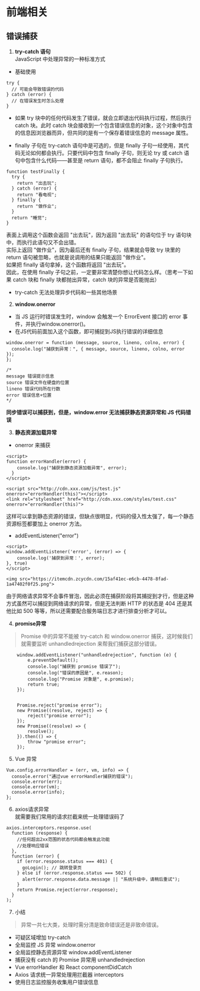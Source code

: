 # 前端相关

## 错误捕获

1.  **try-catch 语句**  
JavaScript 中处理异常的一种标准方式
- 基础使用
```
try {
  // 可能会导致错误的代码
} catch (error) {
  // 在错误发生时怎么处理
}
```

- 如果 try 块中的任何代码发生了错误，就会立即退出代码执行过程，然后执行 catch 块。此时 catch 块会接收到一个包含错误信息的对象，这个对象中包含的信息因浏览器而异，但共同的是有一个保存着错误信息的 message 属性。

- finally 子句在 try-catch 语句中是可选的，但是 finally 子句一经使用，其代码无论如何都会执行。只要代码中包含 finally 子句，则无论 try 或 catch 语句中包含什么代码——甚至是 return 语句，都不会阻止 finally 子句执行。
```
function testFinally {
  try {
    return "出去玩";
  } catch (error) {
    return "看电视";
  } finally {
    return "做作业";
  }
  return "睡觉";
}

```
表面上调用这个函数会返回 "出去玩"，因为返回 "出去玩" 的语句位于 try 语句块中，而执行此语句又不会出错。  
实际上返回 "做作业"，因为最后还有 finally 子句，结果就会导致 try 块里的 return 语句被忽略，也就是说调用的结果只能返回 "做作业"。  
如果把 finally 语句拿掉，这个函数将返回 "出去玩"。  
因此，在使用 finally 子句之前，一定要非常清楚你想让代码怎么样。（思考一下如果 catch 块和 finally 块都抛出异常，catch 块的异常是否能抛出）  
- try-catch 无法处理异步代码和一些其他场景

2.  **window.onerror**  
- 当 JS 运行时错误发生时，window 会触发一个 ErrorEvent 接口的 error 事件，并执行window.onerror()。
- 在JS代码前面加入这个函数，即可捕捉到JS执行错误的详细信息
```
window.onerror = function (message, source, lineno, colno, error) {
  console.log("捕获到异常：", { message, source, lineno, colno, error });
};

/*
message 错误提示信息   
source 错误文件在硬盘的位置    
lineno 错误代码所在行数     
error 错误信息+位置 
*/
```

**同步错误可以捕获到，但是，window.error 无法捕获静态资源异常和 JS 代码错误**

3.  **静态资源加载异常**  
- onerror 来捕获
```
<script>  
function errorHandler(error) {
    console.log("捕获到静态资源加载异常", error);
  }
</script>

<script src="http://cdn.xxx.com/js/test.js" onerror="errorHandler(this)"></script>
<link rel="stylesheet" href="http://cdn.xxx.com/styles/test.css" onerror="errorHandler(this)">

```
这样可以拿到静态资源的错误，但缺点很明显，代码的侵入性太强了，每一个静态资源标签都要加上 onerror 方法。

-  addEventListener("error")
```
<script> 
window.addEventListener('error', (error) => {
    console.log('捕获到异常：', error);
}, true)
</script>

<img src="https://itemcdn.zcycdn.com/15af41ec-e6cb-4478-8fad-1a47402f0f25.png">

```
由于网络请求异常不会事件冒泡，因此必须在捕获阶段将其捕捉到才行，但是这种方式虽然可以捕捉到网络请求的异常，但是无法判断 HTTP 的状态是 404 还是其他比如 500 等等，所以还需要配合服务端日志才进行排查分析才可以。

4.  **promise异常**
>Promise 中的异常不能被 try-catch 和 window.onerror 捕获，这时候我们就需要监听 unhandledrejection 来帮我们捕获这部分错误。  

```
    window.addEventListener("unhandledrejection", function (e) {
        e.preventDefault();
        console.log("捕获到 promise 错误了");
        console.log("错误的原因是", e.reason);
        console.log("Promise 对象是", e.promise);
        return true;
    });


    Promise.reject("promise error");
    new Promise((resolve, reject) => {
        reject("promise error");
    });
    new Promise((resolve) => {
        resolve();
    }).then(() => {
        throw "promise error";
    });

```

5.  Vue 异常
```
Vue.config.errorHandler = (err, vm, info) => {
  console.error("通过vue errorHandler捕获的错误");
  console.error(err);
  console.error(vm);
  console.error(info);
};
```

6.  axios请求异常  
就需要我们常用的请求拦截来统一处理错误码了
```
axios.interceptors.response.use(
  function (response) {
    //任何超出2xx范围的状态代码都会触发此功能
    //处理响应错误
  },
  function (error) {
    if (error.response.status === 401) {
      goLogin(); // 跳转登录页
    } else if (error.response.status === 502) {
      alert(error.response.data.message || "系统升级中，请稍后重试");
    }
    return Promise.reject(error.response);
  }
);
```

7.  小结    
>异常一共七大类，处理时需分清是致命错误还是非致命错误。

- 可疑区域增加 try-catch
- 全局监控 JS 异常 window.onerror
- 全局监控静态资源异常 window.addEventListener
- 捕获没有 catch 的 Promise 异常用 unhandledrejection
- Vue errorHandler 和 React componentDidCatch
- Axios 请求统一异常处理用拦截器 interceptors
- 使用日志监控服务收集用户错误信息